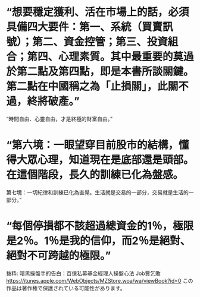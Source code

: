 # “想要穩定獲利、活在市場上的話，必須具備四大要件：第一、系統（買賣訊號）；第二、資金控管；第三、投資組合；第四、心理素質。其中最重要的莫過於第二點及第四點，即是本書所談關鍵。第二點在中國稱之為「止損關」，此關不過，終將破產。”

“時間自由、心靈自由，才是終極的財富自由。”

# “第六境：一眼望穿目前股市的結構，懂得大眾心理，知道現在是底部還是頭部。在這個階段，長久的訓練已化為盤感。
第七境：一切紀律和訓練已化為直覺。生活就是交易的一部分，交易就是生活的一部分。”

# “每個停損都不該超過總資金的1％，極限是2％。1％是我的信仰，而2％是絕對、絕對不可跨越的極限。”

抜粋:
暗黑操盤手的告白：百億私募基金經理人操盤心法
Job賈乞敗
https://itunes.apple.com/WebObjects/MZStore.woa/wa/viewBook?id=0
この作品は著作権で保護されている可能性があります。
